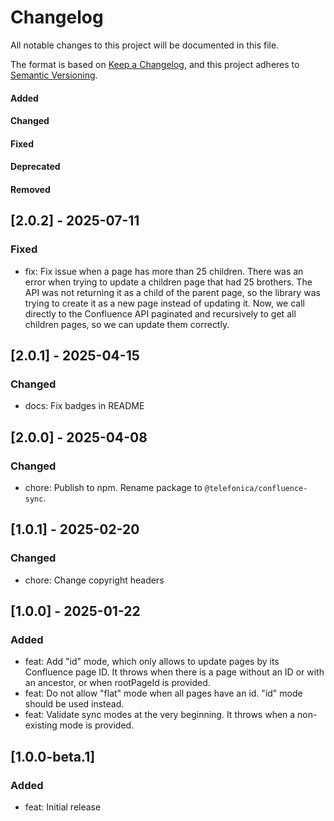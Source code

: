 # Changelog

All notable changes to this project will be documented in this file.

The format is based on [Keep a Changelog](https://keepachangelog.com/en/1.0.0/),
and this project adheres to [Semantic Versioning](https://semver.org/spec/v2.0.0.html).

#### Added
#### Changed
#### Fixed
#### Deprecated
#### Removed

## [2.0.2] - 2025-07-11

### Fixed

* fix: Fix issue when a page has more than 25 children. There was an error when trying to update a children page that had 25 brothers. The API was not returning it as a child of the parent page, so the library was trying to create it as a new page instead of updating it. Now, we call directly to the Confluence API paginated and recursively to get all children pages, so we can update them correctly.

## [2.0.1] - 2025-04-15

### Changed

* docs: Fix badges in README

## [2.0.0] - 2025-04-08

### Changed

* chore: Publish to npm. Rename package to `@telefonica/confluence-sync`.

## [1.0.1] - 2025-02-20

### Changed

* chore: Change copyright headers

## [1.0.0] - 2025-01-22

### Added

* feat: Add "id" mode, which only allows to update pages by its Confluence page ID. It throws when there is a page without an ID or with an ancestor, or when rootPageId is provided.
* feat: Do not allow "flat" mode when all pages have an id. "id" mode should be used instead.
* feat: Validate sync modes at the very beginning. It throws when a non-existing mode is provided.

## [1.0.0-beta.1]

### Added

* feat: Initial release
